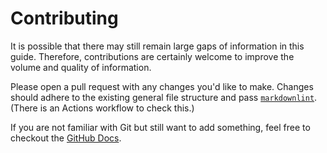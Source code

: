 # Contributing

It is possible that there may still remain large gaps of information in this guide. Therefore, contributions are certainly welcome to improve the volume and quality of information.

Please open a pull request with any changes you'd like to make. Changes should adhere to the existing general file structure and pass [`markdownlint`](https://github.com/DavidAnson/markdownlint). (There is an Actions workflow to check this.)

If you are not familiar with Git but still want to add something, feel free to checkout the [GitHub Docs](https://docs.github.com/en/pull-requests).
